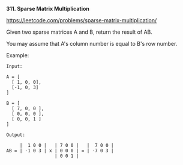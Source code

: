 **311. Sparse Matrix Multiplication**

https://leetcode.com/problems/sparse-matrix-multiplication/

Given two sparse matrices A and B, return the result of AB.

You may assume that A's column number is equal to B's row number.

Example:

    Input:
    
    A = [
      [ 1, 0, 0],
      [-1, 0, 3]
    ]
    
    B = [
      [ 7, 0, 0 ],
      [ 0, 0, 0 ],
      [ 0, 0, 1 ]
    ]
    
    Output:
    
         |  1 0 0 |   | 7 0 0 |   |  7 0 0 |
    AB = | -1 0 3 | x | 0 0 0 | = | -7 0 3 |
                      | 0 0 1 |